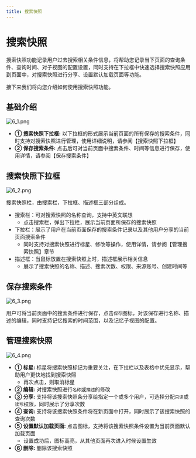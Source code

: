 ```yaml
---
title: 搜索快照
---
```


# 搜索快照

搜索快照功能记录用户过去搜索相关条件信息，将帮助您记录当下页面的查询条件、查询时间、对子视图的配置设置，同时支持在下拉框中快速选择搜索快照应用到页面中，对搜索快照进行分享、设置默认加载页面等功能。

接下来我们将向您介绍如何使用搜索快照功能。

## 基础介绍

![6_1.png](https://yunshan-guangzhou.oss-cn-beijing.aliyuncs.com/pub/pic/20230922650d6263c60c9.png)

- **① 搜索快照下拉框:** 以下拉框的形式展示当前页面的所有保存的搜索条件，同时支持对搜索快照进行管理，使用详细说明，请参阅【搜索快照下拉框】
- **② 保存搜索条件:** 点击后可对当前页面中搜索条件、时间等信息进行保存，使用详情，请参阅【保存搜索条件】

## 搜索快照下拉框

![6_2.png](https://yunshan-guangzhou.oss-cn-beijing.aliyuncs.com/pub/pic/20230922650d626419381.png)

搜索快照栏，由搜索栏，下拉框、描述框三部分组成。

- 搜索栏：可对搜索快照的名称查询，支持中英文联想
  - 点击搜索栏，弹出下拉栏，展示当前页面所保存的搜索快照
- 下拉栏：展示了用户在当前页面保存的搜索条件记录以及其他用户分享的当前页面搜索条件
  - 同时支持对搜索快照进行标星、修改等操作，使用详情，请参阅【管理搜索快照】章节
- 描述框：当鼠标放置在搜索快照上时，描述框展示相关信息
  - 展示了搜索快照的名称、描述、搜索次数、权限、来源账号、创建时间等

## 保存搜索条件

![6_3.png](https://yunshan-guangzhou.oss-cn-beijing.aliyuncs.com/pub/pic/20230922650d6264dba0a.png)

用户可将当前页面中的搜索条件进行保存，点击`保存`图标，对该保存进行名称、描述的编辑，同时支持记忆搜索的时间范围，以及记忆子视图的配置。

## 管理搜索快照

![6_4.png](https://yunshan-guangzhou.oss-cn-beijing.aliyuncs.com/pub/pic/20230922650d6265ca207.png)

- **① 标星:** 标星将搜索快照标记为重要关注，在下拉栏以及表格中优先显示，帮助用户更快地找到搜索快照
  - 再次点击，则取消标星
- **② 编辑:** 对搜索快照进行`名称`或`描述`的修改
- **③ 分享:** 支持将该搜索快照条分享给指定一个或多个用户，可选择分配`只读`或`读写`权限，同时展示了分享次数
- **④ 查询:** 支持将该搜索快照条件将在新页面中打开，同时展示了该搜索快照的查询次数  
- **⑤ 设置默认加载页面:** 点击图标，支持将该搜索快照条件设置为当前页面默认加载页面
  - 设置成功后，图标高亮，从其他页面再次进入时候设置生效
- **⑥ 删除:** 删除该搜索快照
